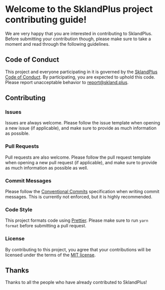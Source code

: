 # Welcome to the SklandPlus project contributing guide!

We are very happy that you are interested in contributing to SklandPlus. Before submitting your contribution though, please make sure to take a moment and read through the following guidelines.

## Code of Conduct

This project and everyone participating in it is governed by the [SklandPlus Code of Conduct](./CODE_OF_CONDUCT.md). By participating, you are expected to uphold this code. Please report unacceptable behavior to [report@skland.plus](mailto:report@skland.plus).

## Contributing

### Issues

Issues are always welcome. Please follow the issue template when opening a new issue (if applicable), and make sure to provide as much information as possible.

### Pull Requests

Pull requests are also welcome. Please follow the pull request template when opening a new pull request (if applicable), and make sure to provide as much information as possible as well.

### Commit Messages

Please follow the [Conventional Commits](https://www.conventionalcommits.org/en/v1.0.0/) specification when writing commit messages. This is currently not enforced, but it is highly recommended.

### Code Style

This project formats code using [Prettier](https://prettier.io/). Please make sure to run `yarn format` before submitting a pull request.

### License

By contributing to this project, you agree that your contributions will be licensed under the terms of the [MIT license](./LICENSE).

## Thanks

Thanks to all the people who have already contributed to SklandPlus!
